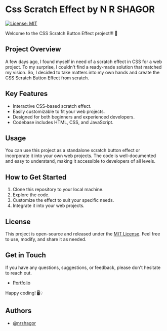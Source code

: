 # Css Scratch Effect by N R SHAGOR

[![License: MIT](https://img.shields.io/badge/License-MIT-blue.svg)](https://opensource.org/licenses/MIT)

Welcome to the CSS Scratch Button Effect project!!! 🚀

## Project Overview

A few days ago, I found myself in need of a scratch effect in CSS for a web project. To my surprise, I couldn't find a ready-made solution that matched my vision. So, I decided to take matters into my own hands and create the CSS Scratch Button Effect from scratch.

## Key Features

- Interactive CSS-based scratch effect.
- Easily customizable to fit your web projects.
- Designed for both beginners and experienced developers.
- Codebase includes HTML, CSS, and JavaScript.

## Usage

You can use this project as a standalone scratch button effect or incorporate it into your own web projects. The code is well-documented and easy to understand, making it accessible to developers of all levels.

## How to Get Started

1. Clone this repository to your local machine.
2. Explore the code.
3. Customize the effect to suit your specific needs.
4. Integrate it into your web projects.

## License

This project is open-source and released under the [MIT License](LICENSE). Feel free to use, modify, and share it as needed.

## Get in Touch

If you have any questions, suggestions, or feedback, please don't hesitate to reach out.

- [Portfolio](https://nrshagor.com/)

Happy coding! 🖥️💡

## Authors

- [@nrshagor](https://github.com/nrshagor)
